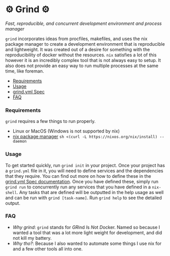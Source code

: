 # ⚙️  Grind ⚙️

*Fast, reproducible, and concurrent development environment and process manager*

`grind` incorporates ideas from procfiles, makefiles, and uses the nix package
manager to create a development environment that is reproducible and lightweight.
It was created out of a desire for something with the reproducibility of docker
without the resources. `nix` satisfies a lot of this however it is an incredibly
complex tool that is not always easy to setup. It also does not provide an easy
way to run multiple processes at the same time, like foreman.

- [Requirements](#requirements)
- [Usage](#usage)
- [grind.yml Spec](/docs/grind_spec.md)
- [FAQ](#faq)

### Requirements
`grind` requires a few things to run properly.

- Linux or MacOS (Windows is not supported by nix)
- [nix package manager](https://nixos.org/download.html) `sh <(curl -L https://nixos.org/nix/install) --daemon`

### Usage
To get started quickly, run `grind init` in your project. Once your project has 
a `grind.yml` file in it, you will need to define services and the dependencies 
that they require. You can find out more on how to define these in the 
[grind.yml Spec documentation](/docs/grind_spec.md). Once you have defined these, 
simply run `grind run` to concurrently run any services that you have defined 
in a `nix-shell`. Any tasks that are defined will be outputted in the help usage 
as well and can be run with `grind [task-name]`. Run `grind help` to see the 
detailed output.

### FAQ

- *Why grind*: `grind` stands for *GR*ind *I*s *N*ot *D*ocker. Named so because
  I wanted a tool that was a lot more light weight for development, and did not
  kill my battery.
- *Why tho?*: Because I also wanted to automate some things I use nix for and a
  few other tools all into one.
